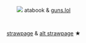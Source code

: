 # 


<p align="center">
<img src="https://64.media.tumblr.com/b2d56a76fa8fb596cc2609fef2ebd597/e0ef561e9ec3e6c9-02/s540x810/b38f36f71d7b3b92d0bb56de2ec1572472153b9b.pnj" alt="" class="center">


<p align="center">
<img src="https://pixels.crd.co/assets/images/gallery61/a4055ec6.gif?v=99d3974e" ★ <a href="https://geto.atabook.org/?page=1"> atabook</a> & <a href="https://guns.lol/sukunagod">guns.lol</a>
</p>


<p align="center">
<img src="https://i.imgur.com/tz5MqIv.png" alt="" class="center"> <img src="https://i.imgur.com/f3QYiP0.png" alt="" class="center">

</p>

<p align="center">
<a href="https://homesicks.straw.page/">strawpage</a> & <a href="https://getoguru.straw.page/">alt strawpage</a> ★
</p>

<p align="center">

<p align="center">
<img src="https://64.media.tumblr.com/dc8cbcd5dc0ecf8df652defac331fa17/e0ef561e9ec3e6c9-23/s540x810/2b612ea568974d247e5e5994d00e1878af0cca25.pnj" alt="" class="center">

